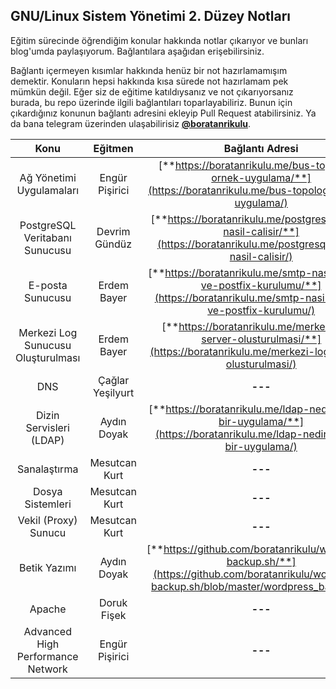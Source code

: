 ## GNU/Linux Sistem Yönetimi 2. Düzey Notları

Eğitim sürecinde öğrendiğim konular hakkında notlar çıkarıyor ve bunları blog'umda paylaşıyorum. Bağlantılara aşağıdan erişebilirsiniz.

Bağlantı içermeyen kısımlar hakkında henüz bir not hazırlamamışım demektir. Konuların hepsi hakkında kısa sürede not hazırlamam pek mümkün değil. Eğer siz de eğitime katıldıysanız ve not çıkarıyorsanız burada, bu repo üzerinde ilgili bağlantıları toparlayabiliriz. Bunun için çıkardığınız konunun bağlantı adresini ekleyip Pull Request atabilirsiniz. Ya da bana telegram üzerinden ulaşabilirisiz [**@boratanrikulu**](https://t.me/boratanrikulu).

| Konu | Eğitmen | Bağlantı Adresi |
|:----:|:-------:|:---------------:|
| Ağ Yönetimi Uygulamaları | Engür Pişirici | [**https://boratanrikulu.me/bus-topology-ornek-uygulama/**](https://boratanrikulu.me/bus-topology-ornek-uygulama/) |
| PostgreSQL Veritabanı Sunucusu | Devrim Gündüz | [**https://boratanrikulu.me/postgresql-nedir-nasil-calisir/**](https://boratanrikulu.me/postgresql-nedir-nasil-calisir/) |
| E-posta Sunucusu | Erdem Bayer | [**https://boratanrikulu.me/smtp-nasil-calisir-ve-postfix-kurulumu/**](https://boratanrikulu.me/smtp-nasil-calisir-ve-postfix-kurulumu/) |
| Merkezi Log Sunucusu Oluşturulması | Erdem Bayer | [**https://boratanrikulu.me/merkezi-log-server-olusturulmasi/**](https://boratanrikulu.me/merkezi-log-server-olusturulmasi/) |
| DNS | Çağlar Yeşilyurt | **---** |
| Dizin Servisleri (LDAP) | Aydın Doyak | [**https://boratanrikulu.me/ldap-nedir-ornek-bir-uygulama/**](https://boratanrikulu.me/ldap-nedir-ornek-bir-uygulama/) |
| Sanalaştırma | Mesutcan Kurt | **---** |
| Dosya Sistemleri | Mesutcan Kurt | **---** |
| Vekil (Proxy) Sunucu | Mesutcan Kurt | **---** |
| Betik Yazımı | Aydın Doyak | [**https://github.com/boratanrikulu/wordpress-backup.sh/**](https://github.com/boratanrikulu/wordpress-backup.sh/blob/master/wordpress_backup.sh) |
| Apache | Doruk Fişek | **---** |
| Advanced High Performance Network | Engür Pişirici | **---** |